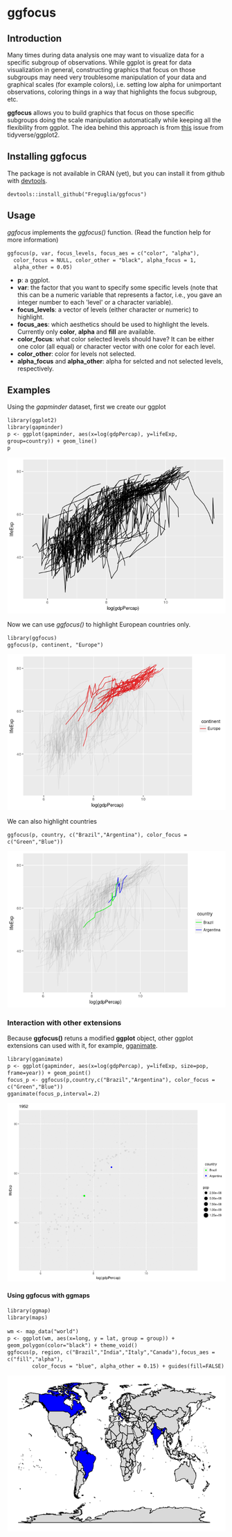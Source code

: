 ggfocus
=======

Introduction
------------

Many times during data analysis one may want to visualize data for a
specific subgroup of observations. While ggplot is great for data
visualization in general, constructing graphics that focus on those
subgroups may need very troublesome manipulation of your data and
graphical scales (for example colors), i.e. setting low alpha for
unimportant observations, coloring things in a way that highlights the
focus subgroup, etc.

**ggfocus** allows you to build graphics that focus on those specific
subgroups doing the scale manipulation automatically while keeping all
the flexibility from ggplot. The idea behind this approach is from
[this](https://github.com/tidyverse/ggplot2/issues/2627) issue from
tidyverse/ggplot2.

Installing ggfocus
------------------

The package is not available in CRAN (yet), but you can install it from
github with [devtools](https://github.com/hadley/devtools).

    devtools::install_github("Freguglia/ggfocus")

Usage
-----

*ggfocus* implements the *ggfocus()* function. (Read the function help
for more information)

    ggfocus(p, var, focus_levels, focus_aes = c("color", "alpha"),
      color_focus = NULL, color_other = "black", alpha_focus = 1,
      alpha_other = 0.05)

-   **p**: a ggplot.
-   **var**: the factor that you want to specify some specific levels
    (note that this can be a numeric variable that represents a factor,
    i.e., you gave an integer number to each 'level' or a character
    variable).
-   **focus\_levels**: a vector of levels (either character or numeric)
    to highlight.
-   **focus\_aes**: which aesthetics should be used to highlight the
    levels. Currently only **color**, **alpha** and **fill** are
    available.
-   **color\_focus**: what color selected levels should have? It can be
    either one color (all equal) or character vector with one color for
    each level.
-   **color\_other**: color for levels not selected.
-   **alpha\_focus** and **alpha\_other**: alpha for selcted and not
    selected levels, respectively.

Examples
--------

Using the *gapminder* dataset, first we create our ggplot

    library(ggplot2)
    library(gapminder)
    p <- ggplot(gapminder, aes(x=log(gdpPercap), y=lifeExp, group=country)) + geom_line()
    p

![](man/figures/README-ex1_create-1.png)

Now we can use *ggfocus()* to highlight European countries only.

    library(ggfocus)
    ggfocus(p, continent, "Europe")

![](man/figures/README-unnamed-chunk-2-1.png)

We can also highlight countries

    ggfocus(p, country, c("Brazil","Argentina"), color_focus = c("Green","Blue"))

![](man/figures/README-unnamed-chunk-3-1.png)

### Interaction with other extensions

Because **ggfocus()** retuns a modified **ggplot** object, other ggplot
extensions can used with it, for example,
[gganimate](https://github.com/dgrtwo/gganimate).

    library(gganimate)
    p <- ggplot(gapminder, aes(x=log(gdpPercap), y=lifeExp, size=pop, frame=year)) + geom_point()
    focus_p <- ggfocus(p,country,c("Brazil","Argentina"), color_focus = c("Green","Blue"))
    gganimate(focus_p,interval=.2)

<img src="man/figures/focus_gapminder.gif" width="600px" />

#### Using ggfocus with ggmaps

    library(ggmap)
    library(maps)

    wm <- map_data("world")
    p <- ggplot(wm, aes(x=long, y = lat, group = group)) + geom_polygon(color="black") + theme_void()
    ggfocus(p, region, c("Brazil","India","Italy","Canada"),focus_aes = c("fill","alpha"),
            color_focus = "blue", alpha_other = 0.15) + guides(fill=FALSE)

![](man/figures/README-unnamed-chunk-6-1.png)
